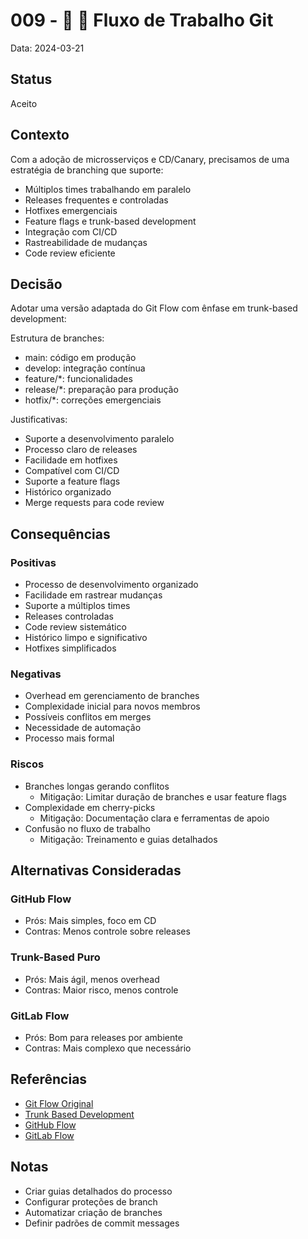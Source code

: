 # 009 - 🌳 🔀 Fluxo de Trabalho Git

Data: 2024-03-21

## Status

Aceito

## Contexto

Com a adoção de microsserviços e CD/Canary, precisamos de uma estratégia de branching que suporte:
- Múltiplos times trabalhando em paralelo
- Releases frequentes e controladas
- Hotfixes emergenciais
- Feature flags e trunk-based development
- Integração com CI/CD
- Rastreabilidade de mudanças
- Code review eficiente

## Decisão

Adotar uma versão adaptada do Git Flow com ênfase em trunk-based development:

Estrutura de branches:
- main: código em produção
- develop: integração contínua
- feature/*: funcionalidades
- release/*: preparação para produção
- hotfix/*: correções emergenciais

Justificativas:
- Suporte a desenvolvimento paralelo
- Processo claro de releases
- Facilidade em hotfixes
- Compatível com CI/CD
- Suporte a feature flags
- Histórico organizado
- Merge requests para code review

## Consequências

### Positivas

- Processo de desenvolvimento organizado
- Facilidade em rastrear mudanças
- Suporte a múltiplos times
- Releases controladas
- Code review sistemático
- Histórico limpo e significativo
- Hotfixes simplificados

### Negativas

- Overhead em gerenciamento de branches
- Complexidade inicial para novos membros
- Possíveis conflitos em merges
- Necessidade de automação
- Processo mais formal

### Riscos

- Branches longas gerando conflitos
  - Mitigação: Limitar duração de branches e usar feature flags
- Complexidade em cherry-picks
  - Mitigação: Documentação clara e ferramentas de apoio
- Confusão no fluxo de trabalho
  - Mitigação: Treinamento e guias detalhados

## Alternativas Consideradas

### GitHub Flow
- Prós: Mais simples, foco em CD
- Contras: Menos controle sobre releases

### Trunk-Based Puro
- Prós: Mais ágil, menos overhead
- Contras: Maior risco, menos controle

### GitLab Flow
- Prós: Bom para releases por ambiente
- Contras: Mais complexo que necessário

## Referências

- [Git Flow Original](https://nvie.com/posts/a-successful-git-branching-model/)
- [Trunk Based Development](https://trunkbaseddevelopment.com/)
- [GitHub Flow](https://guides.github.com/introduction/flow/)
- [GitLab Flow](https://docs.gitlab.com/ee/topics/gitlab_flow.html)

## Notas

- Criar guias detalhados do processo
- Configurar proteções de branch
- Automatizar criação de branches
- Definir padrões de commit messages 